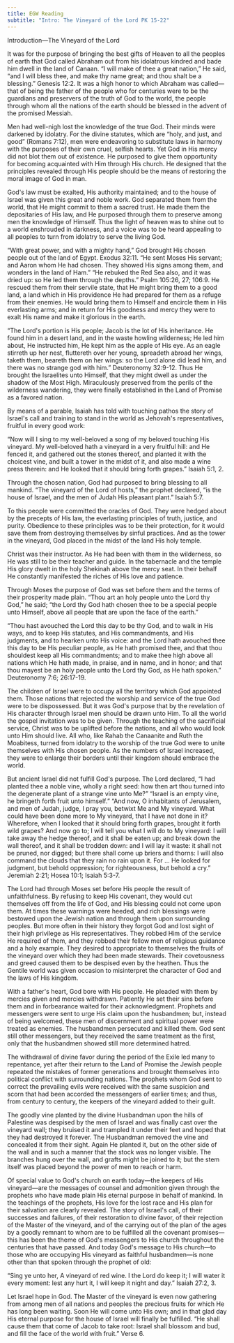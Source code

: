 ```yaml
---
title: EGW Reading
subtitle: "Intro: The Vineyard of the Lord PK 15-22"
---
```


Introduction—The Vineyard of the Lord

It was for the purpose of bringing the best gifts of Heaven to all the peoples of earth that God called Abraham out from his idolatrous kindred and bade him dwell in the land of Canaan. “I will make of thee a great nation,” He said, “and I will bless thee, and make thy name great; and thou shalt be a blessing.” Genesis 12:2. It was a high honor to which Abraham was called—that of being the father of the people who for centuries were to be the guardians and preservers of the truth of God to the world, the people through whom all the nations of the earth should be blessed in the advent of the promised Messiah.

Men had well-nigh lost the knowledge of the true God. Their minds were darkened by idolatry. For the divine statutes, which are “holy, and just, and good” (Romans 7:12), men were endeavoring to substitute laws in harmony with the purposes of their own cruel, selfish hearts. Yet God in His mercy did not blot them out of existence. He purposed to give them opportunity for becoming acquainted with Him through His church. He designed that the principles revealed through His people should be the means of restoring the moral image of God in man.

God's law must be exalted, His authority maintained; and to the house of Israel was given this great and noble work. God separated them from the world, that He might commit to them a sacred trust. He made them the depositaries of His law, and He purposed through them to preserve among men the knowledge of Himself. Thus the light of heaven was to shine out to a world enshrouded in darkness, and a voice was to be heard appealing to all peoples to turn from idolatry to serve the living God.

“With great power, and with a mighty hand,” God brought His chosen people out of the land of Egypt. Exodus 32:11. “He sent Moses His servant; and Aaron whom He had chosen. They showed His signs among them, and wonders in the land of Ham.” “He rebuked the Red Sea also, and it was dried up: so He led them through the depths.” Psalm 105:26, 27; 106:9. He rescued them from their servile state, that He might bring them to a good land, a land which in His providence He had prepared for them as a refuge from their enemies. He would bring them to Himself and encircle them in His everlasting arms; and in return for His goodness and mercy they were to exalt His name and make it glorious in the earth.

“The Lord's portion is His people; Jacob is the lot of His inheritance. He found him in a desert land, and in the waste howling wilderness; He led him about, He instructed him, He kept him as the apple of His eye. As an eagle stirreth up her nest, fluttereth over her young, spreadeth abroad her wings, taketh them, beareth them on her wings: so the Lord alone did lead him, and there was no strange god with him.” Deuteronomy 32:9-12. Thus He brought the Israelites unto Himself, that they might dwell as under the shadow of the Most High. Miraculously preserved from the perils of the wilderness wandering, they were finally established in the Land of Promise as a favored nation.

By means of a parable, Isaiah has told with touching pathos the story of Israel's call and training to stand in the world as Jehovah's representatives, fruitful in every good work:

“Now will I sing to my well-beloved a song of my beloved touching His vineyard. My well-beloved hath a vineyard in a very fruitful hill: and He fenced it, and gathered out the stones thereof, and planted it with the choicest vine, and built a tower in the midst of it, and also made a wine press therein: and He looked that it should bring forth grapes.” Isaiah 5:1, 2.

Through the chosen nation, God had purposed to bring blessing to all mankind. “The vineyard of the Lord of hosts,” the prophet declared, “is the house of Israel, and the men of Judah His pleasant plant.” Isaiah 5:7.

To this people were committed the oracles of God. They were hedged about by the precepts of His law, the everlasting principles of truth, justice, and purity. Obedience to these principles was to be their protection, for it would save them from destroying themselves by sinful practices. And as the tower in the vineyard, God placed in the midst of the land His holy temple.

Christ was their instructor. As He had been with them in the wilderness, so He was still to be their teacher and guide. In the tabernacle and the temple His glory dwelt in the holy Shekinah above the mercy seat. In their behalf He constantly manifested the riches of His love and patience.

Through Moses the purpose of God was set before them and the terms of their prosperity made plain. “Thou art an holy people unto the Lord thy God,” he said; “the Lord thy God hath chosen thee to be a special people unto Himself, above all people that are upon the face of the earth.”

“Thou hast avouched the Lord this day to be thy God, and to walk in His ways, and to keep His statutes, and His commandments, and His judgments, and to hearken unto His voice: and the Lord hath avouched thee this day to be His peculiar people, as He hath promised thee, and that thou shouldest keep all His commandments; and to make thee high above all nations which He hath made, in praise, and in name, and in honor; and that thou mayest be an holy people unto the Lord thy God, as He hath spoken.” Deuteronomy 7:6; 26:17-19.

The children of Israel were to occupy all the territory which God appointed them. Those nations that rejected the worship and service of the true God were to be dispossessed. But it was God's purpose that by the revelation of His character through Israel men should be drawn unto Him. To all the world the gospel invitation was to be given. Through the teaching of the sacrificial service, Christ was to be uplifted before the nations, and all who would look unto Him should live. All who, like Rahab the Canaanite and Ruth the Moabitess, turned from idolatry to the worship of the true God were to unite themselves with His chosen people. As the numbers of Israel increased, they were to enlarge their borders until their kingdom should embrace the world.

But ancient Israel did not fulfill God's purpose. The Lord declared, “I had planted thee a noble vine, wholly a right seed: how then art thou turned into the degenerate plant of a strange vine unto Me?” “Israel is an empty vine, he bringeth forth fruit unto himself.” “And now, O inhabitants of Jerusalem, and men of Judah, judge, I pray you, betwixt Me and My vineyard. What could have been done more to My vineyard, that I have not done in it? Wherefore, when I looked that it should bring forth grapes, brought it forth wild grapes? And now go to; I will tell you what I will do to My vineyard: I will take away the hedge thereof, and it shall be eaten up; and break down the wall thereof, and it shall be trodden down: and I will lay it waste: it shall not be pruned, nor digged; but there shall come up briers and thorns: I will also command the clouds that they rain no rain upon it. For ... He looked for judgment, but behold oppression; for righteousness, but behold a cry.” Jeremiah 2:21; Hosea 10:1; Isaiah 5:3-7.

The Lord had through Moses set before His people the result of unfaithfulness. By refusing to keep His covenant, they would cut themselves off from the life of God, and His blessing could not come upon them. At times these warnings were heeded, and rich blessings were bestowed upon the Jewish nation and through them upon surrounding peoples. But more often in their history they forgot God and lost sight of their high privilege as His representatives. They robbed Him of the service He required of them, and they robbed their fellow men of religious guidance and a holy example. They desired to appropriate to themselves the fruits of the vineyard over which they had been made stewards. Their covetousness and greed caused them to be despised even by the heathen. Thus the Gentile world was given occasion to misinterpret the character of God and the laws of His kingdom.

With a father's heart, God bore with His people. He pleaded with them by mercies given and mercies withdrawn. Patiently He set their sins before them and in forbearance waited for their acknowledgment. Prophets and messengers were sent to urge His claim upon the husbandmen; but, instead of being welcomed, these men of discernment and spiritual power were treated as enemies. The husbandmen persecuted and killed them. God sent still other messengers, but they received the same treatment as the first, only that the husbandmen showed still more determined hatred.

The withdrawal of divine favor during the period of the Exile led many to repentance, yet after their return to the Land of Promise the Jewish people repeated the mistakes of former generations and brought themselves into political conflict with surrounding nations. The prophets whom God sent to correct the prevailing evils were received with the same suspicion and scorn that had been accorded the messengers of earlier times; and thus, from century to century, the keepers of the vineyard added to their guilt.

The goodly vine planted by the divine Husbandman upon the hills of Palestine was despised by the men of Israel and was finally cast over the vineyard wall; they bruised it and trampled it under their feet and hoped that they had destroyed it forever. The Husbandman removed the vine and concealed it from their sight. Again He planted it, but on the other side of the wall and in such a manner that the stock was no longer visible. The branches hung over the wall, and grafts might be joined to it; but the stem itself was placed beyond the power of men to reach or harm.

Of special value to God's church on earth today—the keepers of His vineyard—are the messages of counsel and admonition given through the prophets who have made plain His eternal purpose in behalf of mankind. In the teachings of the prophets, His love for the lost race and His plan for their salvation are clearly revealed. The story of Israel's call, of their successes and failures, of their restoration to divine favor, of their rejection of the Master of the vineyard, and of the carrying out of the plan of the ages by a goodly remnant to whom are to be fulfilled all the covenant promises—this has been the theme of God's messengers to His church throughout the centuries that have passed. And today God's message to His church—to those who are occupying His vineyard as faithful husbandmen—is none other than that spoken through the prophet of old:

“Sing ye unto her, A vineyard of red wine. I the Lord do keep it; I will water it every moment: lest any hurt it, I will keep it night and day.” Isaiah 27:2, 3.

Let Israel hope in God. The Master of the vineyard is even now gathering from among men of all nations and peoples the precious fruits for which He has long been waiting. Soon He will come unto His own; and in that glad day His eternal purpose for the house of Israel will finally be fulfilled. “He shall cause them that come of Jacob to take root: Israel shall blossom and bud, and fill the face of the world with fruit.” Verse 6.